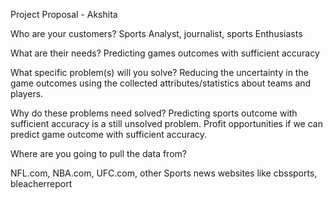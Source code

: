 Project Proposal - Akshita

Who are your customers?
Sports Analyst, journalist, sports Enthusiasts

What are their needs? Predicting games outcomes with sufficient accuracy

What specific problem(s) will you solve? Reducing the uncertainty in the game outcomes using the collected attributes/statistics about teams and players.

Why do these problems need solved? Predicting sports outcome with sufficient accuracy is a still unsolved problem. Profit opportunities if we can predict game outcome with sufficient accuracy.

Where are you going to pull the data from?

NFL.com, NBA.com, UFC.com, other Sports news websites like cbssports, bleacherreport
